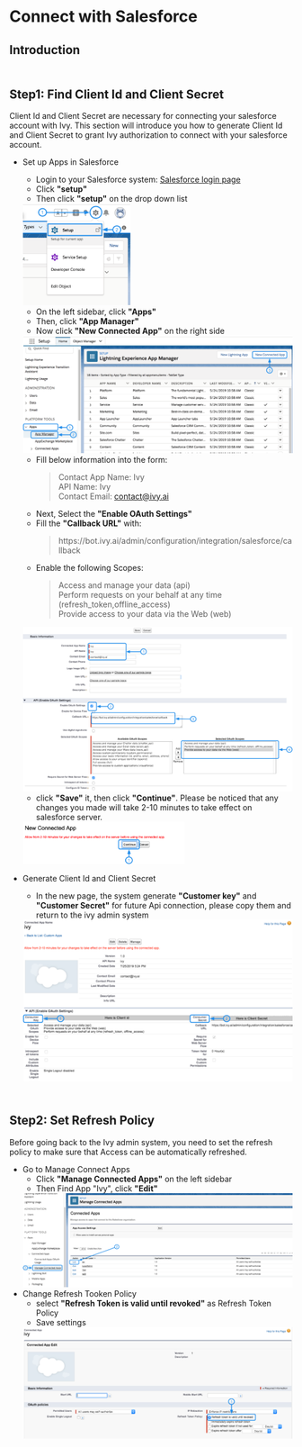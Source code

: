 Connect with Salesforce
===================================

Introduction
------------


\
Step1: Find Client Id and Client Secret
----------------------------
Client Id and Client Secret are necessary for connecting your salesforce account with Ivy. This section will introduce you how to generate Client Id and Client Secret to grant Ivy authorization to connect with your salesforce account. 

* Set up Apps in Salesforce
    * Login to your Salesforce system: <a href="https://login.salesforce.com">Salesforce login page</a>
    * Click **"setup"** 
    * Then click **"setup"** on the drop down list
    <img alt = "setup" src = "/setupPage.png" width = "40%">

    * On the left sidebar, click **"Apps"** 
    * Then, click **"App Manager"**
    * Now click **"New Connected App"** on the right side

    <img alt = "App" src = "/AppPage.png">

    * Fill below information into the form:
        >Contact App Name: Ivy <br>
        >API Name: Ivy <br>
        >Contact Email: contact@ivy.ai <br>
    * Next, Select the **"Enable OAuth Settings"** 
    * Fill the **"Callback URL"** with:
        > https://<span>bot.ivy</span>.ai/admin/configuration/integration/salesforce/callback
    * Enable the following Scopes:
        >Access and manage your data (api) <br>
        >Perform requests on your behalf at any time (refresh_token,offline_access)<br>
        >Provide access to your data via the Web (web)<br>

    <img alt = "Build a new connected App" src = "/createApp.png">
    
    * click **"Save"** it, then click **"Continue"**. Please be noticed that any changes you made will take 2-10 minutes to take effect on salesforce server.

    <img alt = "Continue page" src = "/continue.png" width="60%">

* Generate Client Id and Client Secret
    * In the new page, the system generate **"Customer key"** and **"Customer Secret"** for future Api connection, please copy them and return to the ivy admin system

    <img alt = "Result page" src = "/resultPage.png">

\
Step2: Set Refresh Policy
--------------
Before going back to the Ivy admin system, you need to set the refresh policy to make sure that Access can be automatically refreshed. 

* Go to Manage Connect Apps
    * Click **"Manage Connected Apps"** on the left sidebar
    * Then Find App "Ivy", click **"Edit"**
    <img alt="Manage App Page" src="/manageAppPage.png">
* Change Refresh Tooken Policy
    * select **"Refresh Token is valid until revoked"** as Refresh Token Policy
    * Save settings
    <img alt="Edit Policy" src="editPolicy.png">
    


